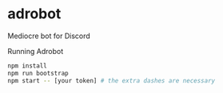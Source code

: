 # adrobot
Mediocre bot for Discord

Running Adrobot

```bash
npm install
npm run bootstrap
npm start -- [your token] # the extra dashes are necessary
```
